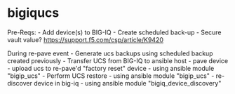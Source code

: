 # bigiqucs


Pre-Reqs:
    - Add device(s) to BIG-IQ
    - Create scheduled back-up
    - Secure vault value? https://support.f5.com/csp/article/K9420

During re-pave event
    - Generate ucs backups using scheduled backup created previously
    - Transfer UCS from BIG-IQ to ansible host
    - pave device
    - upload ucs to re-pave'd "factory reset" device - using ansible module "bigip_ucs"
    - Perform UCS restore - using ansible module "bigip_ucs"
    - re-discover device in big-iq - using ansible module "bigiq_device_discovery"
